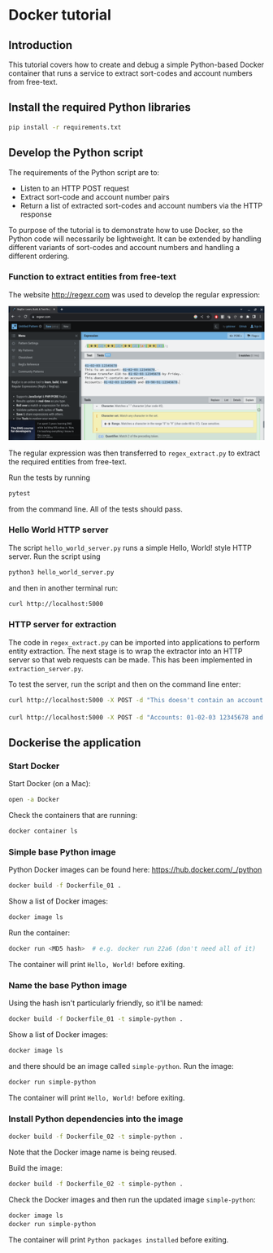 # Docker tutorial

## Introduction

This tutorial covers how to create and debug a simple Python-based Docker container that runs a service to extract sort-codes and account numbers from free-text.

## Install the required Python libraries

```bash
pip install -r requirements.txt
```

## Develop the Python script

The requirements of the Python script are to:

* Listen to an HTTP POST request
* Extract sort-code and account number pairs
* Return a list of extracted sort-codes and account numbers via the HTTP response

To purpose of the tutorial is to demonstrate how to use Docker, so the Python code will necessarily be lightweight. It can be extended by handling different variants of sort-codes and account numbers and handling a different ordering.

### Function to extract entities from free-text

The website http://regexr.com was used to develop the regular expression:

![](./regexr.png)

The regular expression was then transferred to `regex_extract.py` to extract the required entities from free-text.

Run the tests by running 

```bash
pytest
```

from the command line. All of the tests should pass.

### Hello World HTTP server

The script `hello_world_server.py` runs a simple Hello, World! style HTTP server. Run the script using

```bash
python3 hello_world_server.py
```

and then in another terminal run:

```bash
curl http://localhost:5000
```

### HTTP server for extraction

The code in `regex_extract.py` can be imported into applications to perform entity extraction. The next stage is to wrap the extractor into an HTTP server so that web requests can be made. This has been implemented in `extraction_server.py`.

To test the server, run the script and then on the command line enter:

```bash
curl http://localhost:5000 -X POST -d "This doesn't contain an account."

curl http://localhost:5000 -X POST -d "Accounts: 01-02-03 12345678 and 89-90-91 09876543."
```

## Dockerise the application

### Start Docker

Start Docker (on a Mac):

```bash
open -a Docker
```

Check the containers that are running:

```bash
docker container ls
```

### Simple base Python image

Python Docker images can be found here: https://hub.docker.com/_/python

```bash
docker build -f Dockerfile_01 .
```

Show a list of Docker images:

```bash
docker image ls
```

Run the container:

```bash
docker run <MD5 hash>  # e.g. docker run 22a6 (don't need all of it)
```

The container will print `Hello, World!` before exiting.

### Name the base Python image

Using the hash isn't particularly friendly, so it'll be named:

```bash
docker build -f Dockerfile_01 -t simple-python .
```

Show a list of Docker images:

```bash
docker image ls
```

and there should be an image called `simple-python`. Run the image:

```bash
docker run simple-python
```

The container will print `Hello, World!` before exiting.

### Install Python dependencies into the image

```bash
docker build -f Dockerfile_02 -t simple-python .
```

Note that the Docker image name is being reused.

Build the image:

```bash
docker build -f Dockerfile_02 -t simple-python .
```

Check the Docker images and then run the updated image `simple-python`:

```bash
docker image ls
docker run simple-python
```

The container will print `Python packages installed` before exiting.

